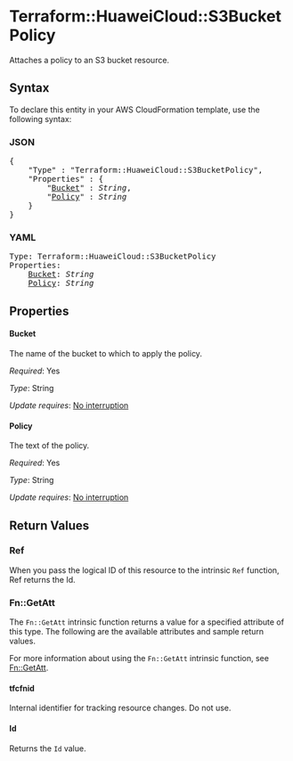 # Terraform::HuaweiCloud::S3BucketPolicy

Attaches a policy to an S3 bucket resource.

## Syntax

To declare this entity in your AWS CloudFormation template, use the following syntax:

### JSON

<pre>
{
    "Type" : "Terraform::HuaweiCloud::S3BucketPolicy",
    "Properties" : {
        "<a href="#bucket" title="Bucket">Bucket</a>" : <i>String</i>,
        "<a href="#policy" title="Policy">Policy</a>" : <i>String</i>
    }
}
</pre>

### YAML

<pre>
Type: Terraform::HuaweiCloud::S3BucketPolicy
Properties:
    <a href="#bucket" title="Bucket">Bucket</a>: <i>String</i>
    <a href="#policy" title="Policy">Policy</a>: <i>String</i>
</pre>

## Properties

#### Bucket

The name of the bucket to which to apply the policy.

_Required_: Yes

_Type_: String

_Update requires_: [No interruption](https://docs.aws.amazon.com/AWSCloudFormation/latest/UserGuide/using-cfn-updating-stacks-update-behaviors.html#update-no-interrupt)

#### Policy

The text of the policy.

_Required_: Yes

_Type_: String

_Update requires_: [No interruption](https://docs.aws.amazon.com/AWSCloudFormation/latest/UserGuide/using-cfn-updating-stacks-update-behaviors.html#update-no-interrupt)

## Return Values

### Ref

When you pass the logical ID of this resource to the intrinsic `Ref` function, Ref returns the Id.

### Fn::GetAtt

The `Fn::GetAtt` intrinsic function returns a value for a specified attribute of this type. The following are the available attributes and sample return values.

For more information about using the `Fn::GetAtt` intrinsic function, see [Fn::GetAtt](https://docs.aws.amazon.com/AWSCloudFormation/latest/UserGuide/intrinsic-function-reference-getatt.html).

#### tfcfnid

Internal identifier for tracking resource changes. Do not use.

#### Id

Returns the <code>Id</code> value.

